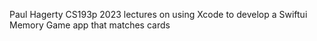 Paul Hagerty CS193p 2023 lectures on using Xcode to develop a Swiftui Memory Game app that matches cards
